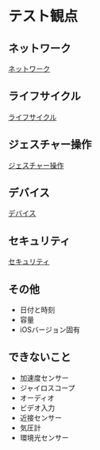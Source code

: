 # テスト観点

## ネットワーク

[ネットワーク](NetworkLink.md)

## ライフサイクル

[ライフサイクル](Lifecycle.md)

## ジェスチャー操作

[ジェスチャー操作](Gesture.md)

## デバイス

[デバイス](Device.md)

## セキュリティ

[セキュリティ](Security.md)

## その他
  - 日付と時刻
  - 容量
  - iOSバージョン固有

## できないこと

  - 加速度センサー
  - ジャイロスコープ
  - オーディオ
  - ビデオ入力
  - 近接センサー
  - 気圧計
  - 環境光センサー
